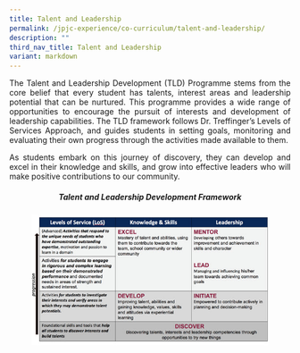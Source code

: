 ```yaml
---
title: Talent and Leadership
permalink: /jpjc-experience/co-curriculum/talent-and-leadership/
description: ""
third_nav_title: Talent and Leadership
variant: markdown
---
```

<div align="justify">
<p>
The Talent and Leadership Development (TLD) Programme stems from the core belief that every student has talents, interest areas and leadership potential that can be nurtured. This programme provides a wide range of opportunities to encourage the pursuit of interests and development of leadership capabilities. The TLD framework follows Dr. Treffinger’s Levels of Services Approach, and guides students in setting goals, monitoring and evaluating their own progress through the activities made available to them.</p>

<p>
As students embark on this journey of discovery, they can develop and excel in their knowledge and skills, and grow into effective leaders who will make positive contributions to our community.</p>

<center><h5><strong>Talent and Leadership Development Framework</strong></h5></center>

<figure>
<img src="/images/Talent%20and%20Leadership%20Development%20Framework.jpg">
</figure>

</div>
